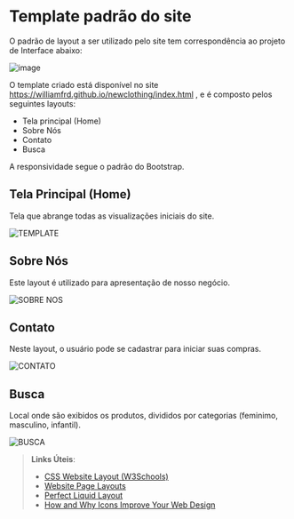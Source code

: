# Template padrão do site

O padrão de layout a ser utilizado pelo site tem correspondência ao projeto de Interface abaixo:

![image](https://user-images.githubusercontent.com/89881486/138781014-7f6a7818-95f6-4d86-b4bc-e3acd5795967.png)

O template criado está disponível no site https://williamfrd.github.io/newclothing/index.html , e é composto pelos seguintes layouts: 
-	Tela principal (Home)
-	Sobre Nós
-	Contato
-	Busca

A responsividade segue o padrão do Bootstrap.

## Tela Principal (Home)

Tela que abrange todas as visualizações iniciais do site.

![TEMPLATE](https://user-images.githubusercontent.com/89881486/138776951-e4ebad17-4820-48dc-a604-248162d3e946.jpeg)

## Sobre Nós

Este layout é utilizado para apresentação de nosso negócio.

![SOBRE NOS](https://user-images.githubusercontent.com/89881486/138781074-8cf9ef96-d60a-4f98-9f05-35ddc2d63b00.jpeg)

## Contato

Neste layout, o usuário pode se cadastrar para iniciar suas compras.

![CONTATO](https://user-images.githubusercontent.com/89881486/138781122-372d4bfe-4d44-4aea-8119-dbfeed278d49.jpeg)

## Busca

Local onde são exibidos os produtos, divididos por categorias (feminimo, masculino, infantil).

![BUSCA](https://user-images.githubusercontent.com/89881486/138781170-2e1dcba9-487e-4b5b-804c-670713eb2004.jpeg)

> **Links Úteis**:
>
> - [CSS Website Layout (W3Schools)](https://www.w3schools.com/css/css_website_layout.asp)
> - [Website Page Layouts](http://www.cellbiol.com/bioinformatics_web_development/chapter-3-your-first-web-page-learning-html-and-css/website-page-layouts/)
> - [Perfect Liquid Layout](https://matthewjamestaylor.com/perfect-liquid-layouts)
> - [How and Why Icons Improve Your Web Design](https://usabilla.com/blog/how-and-why-icons-improve-you-web-design/)
